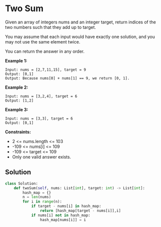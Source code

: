 <h1>Two Sum</h1>

<p>
Given an array of integers nums and an integer target, return indices of the two numbers such that they add up to target.

You may assume that each input would have exactly one solution, and you may not use the same element twice.

You can return the answer in any order.

</p>

<b>Example 1:</b>

    Input: nums = [2,7,11,15], target = 9
    Output: [0,1]
    Output: Because nums[0] + nums[1] == 9, we return [0, 1].
    
<b>Example 2:</b>

    Input: nums = [3,2,4], target = 6
    Output: [1,2]
    
<b>Example 3:</b>

    Input: nums = [3,3], target = 6
    Output: [0,1]

<b>Constraints:</b>

- 2 <= nums.length <= 103
- -109 <= nums[i] <= 109
- -109 <= target <= 109
- Only one valid answer exists.

<h2>Solution</h2>

```python
class Solution:
    def twoSum(self, nums: List[int], target: int) -> List[int]:
        hash_map = {}
        n = len(nums)
        for i in range(n):
            if target - nums[i] in hash_map:
                return [hash_map[target - nums[i]],i]
            if nums[i] not in hash_map:
                hash_map[nums[i]] = i
```
